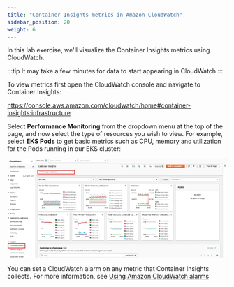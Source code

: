 ```yaml
---
title: "Container Insights metrics in Amazon CloudWatch"
sidebar_position: 20
weight: 6
---
```


In this lab exercise, we'll visualize the Container Insights metrics using CloudWatch.

:::tip
It may take a few minutes for data to start appearing in CloudWatch
:::

To view metrics first open the CloudWatch console and navigate to Container Insights:

https://console.aws.amazon.com/cloudwatch/home#container-insights:infrastructure

Select **Performance Monitoring** from the dropdown menu at the top of the page, and now select the type of resources you wish to view. For example, select **EKS Pods** to get basic metrics such as CPU, memory and utilization for the Pods running in our EKS cluster:

![ContainerInsightsConsole](./assets/container-inisghts-metrics-console.webp)

You can set a CloudWatch alarm on any metric that Container Insights collects. For more information, see [Using Amazon CloudWatch alarms](https://docs.aws.amazon.com/AmazonCloudWatch/latest/monitoring/AlarmThatSendsEmail.html)
